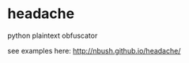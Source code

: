 headache
========

python plaintext obfuscator

see examples here: http://nbush.github.io/headache/
